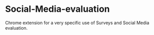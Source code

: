 # Social-Media-evaluation
Chrome extension for a very specific use of Surveys and Social Media evaluation.
